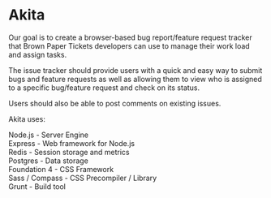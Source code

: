 Akita
=================================

Our goal is to create a browser-based bug report/feature request tracker that Brown Paper Tickets developers can use to manage their work load and assign tasks.

The issue tracker should provide users with a quick and easy way to submit bugs and feature requests as well as allowing them to view who is assigned to a specific bug/feature request and check on its status.

Users should also be able to post comments on existing issues.

Akita uses:

Node.js - Server Engine  
Express - Web framework for Node.js  
Redis  - Session storage and metrics  
Postgres - Data storage  
Foundation 4 - CSS Framework  
Sass / Compass - CSS Precompiler / Library  
Grunt - Build tool